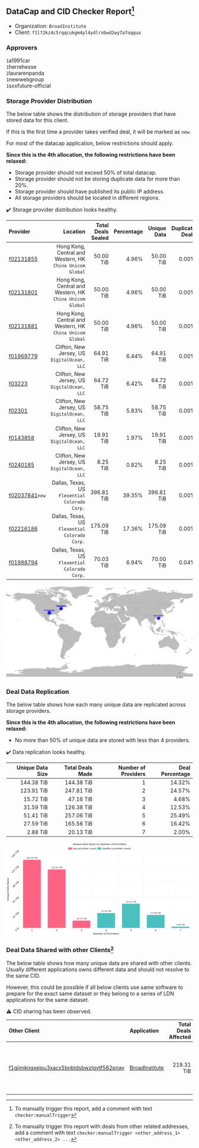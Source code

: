 ## DataCap and CID Checker Report[^1]
 - Organization: `BroadInstitute`
 - Client: `f1l72kz4c5rqqcukgm4yl4ydlrnbwd2wy7a7oqqua`
### Approvers
`1`a1991car<br/>`1`herrehesse<br/>`2`laurarenpanda<br/>`1`newwebgroup<br/>`1`sxxfuture-official

### Storage Provider Distribution
The below table shows the distribution of storage providers that have stored data for this client.

If this is the first time a provider takes verified deal, it will be marked as `new`.

For most of the datacap application, below restrictions should apply.

**Since this is the 4th allocation, the following restrictions have been relaxed:**
 - Storage provider should not exceed 50% of total datacap.
 - Storage provider should not be storing duplicate data for more than 20%.
 - Storage provider should have published its public IP address.
 - All storage providers should be located in different regions.

✔️ Storage provider distribution looks healthy.

| Provider                                                    |                                                     Location | Total Deals Sealed | Percentage | Unique Data | Duplicate Deals |
| :---------------------------------------------------------- | -----------------------------------------------------------: | -----------------: | ---------: | ----------: | --------------: |
| [f02131855](https://filfox.info/en/address/f02131855)       | Hong Kong, Central and Western, HK<br/>`China Unicom Global` |          50.00 TiB |      4.96% |   50.00 TiB |           0.00% |
| [f02131801](https://filfox.info/en/address/f02131801)       | Hong Kong, Central and Western, HK<br/>`China Unicom Global` |          50.00 TiB |      4.96% |   50.00 TiB |           0.00% |
| [f02131881](https://filfox.info/en/address/f02131881)       | Hong Kong, Central and Western, HK<br/>`China Unicom Global` |          50.00 TiB |      4.96% |   50.00 TiB |           0.00% |
| [f01969779](https://filfox.info/en/address/f01969779)       |              Clifton, New Jersey, US<br/>`DigitalOcean, LLC` |          64.91 TiB |      6.44% |   64.91 TiB |           0.00% |
| [f03223](https://filfox.info/en/address/f03223)             |              Clifton, New Jersey, US<br/>`DigitalOcean, LLC` |          64.72 TiB |      6.42% |   64.72 TiB |           0.00% |
| [f02301](https://filfox.info/en/address/f02301)             |              Clifton, New Jersey, US<br/>`DigitalOcean, LLC` |          58.75 TiB |      5.83% |   58.75 TiB |           0.00% |
| [f0143858](https://filfox.info/en/address/f0143858)         |              Clifton, New Jersey, US<br/>`DigitalOcean, LLC` |          19.91 TiB |      1.97% |   19.91 TiB |           0.00% |
| [f0240185](https://filfox.info/en/address/f0240185)         |              Clifton, New Jersey, US<br/>`DigitalOcean, LLC` |           8.25 TiB |      0.82% |    8.25 TiB |           0.00% |
| [f02037841](https://filfox.info/en/address/f02037841)`new`  |            Dallas, Texas, US<br/>`Flexential Colorado Corp.` |         396.81 TiB |     39.35% |  396.81 TiB |           0.00% |
| [f02216186](https://filfox.info/en/address/f02216186)       |            Dallas, Texas, US<br/>`Flexential Colorado Corp.` |         175.09 TiB |     17.36% |  175.09 TiB |           0.00% |
| [f01988794](https://filfox.info/en/address/f01988794)       |            Dallas, Texas, US<br/>`Flexential Colorado Corp.` |          70.03 TiB |      6.94% |   70.00 TiB |           0.04% |

<img src="https://raw.githubusercontent.com/data-preservation-programs/filplus-checker-assets/main/filecoin-project/filecoin-plus-large-datasets/issues/1685/1689835443524.png"/>

### Deal Data Replication
The below table shows how each many unique data are replicated across storage providers.


**Since this is the 4th allocation, the following restrictions have been relaxed:**
- No more than 50% of unique data are stored with less than 4 providers.

✔️ Data replication looks healthy.

| Unique Data Size | Total Deals Made | Number of Providers | Deal Percentage |
| ---------------: | ---------------: | ------------------: | --------------: |
|       144.38 TiB |       144.38 TiB |                   1 |          14.32% |
|       123.91 TiB |       247.81 TiB |                   2 |          24.57% |
|        15.72 TiB |        47.16 TiB |                   3 |           4.68% |
|        31.59 TiB |       126.38 TiB |                   4 |          12.53% |
|        51.41 TiB |       257.06 TiB |                   5 |          25.49% |
|        27.59 TiB |       165.56 TiB |                   6 |          16.42% |
|         2.88 TiB |        20.13 TiB |                   7 |           2.00% |

<img src="https://raw.githubusercontent.com/data-preservation-programs/filplus-checker-assets/main/filecoin-project/filecoin-plus-large-datasets/issues/1685/1689835444296.png"/>

### Deal Data Shared with other Clients[^3]
The below table shows how many unique data are shared with other clients.
Usually different applications owns different data and should not resolve to the same CID.

However, this could be possible if all below clients use same software to prepare for the exact same dataset or they belong to a series of LDN applications for the same dataset.

⚠️ CID sharing has been observed.

| Other Client                                                                                                          | Application                                                                                    | Total Deals Affected | Unique CIDs | Approvers                                                                                                                 |
| :-------------------------------------------------------------------------------------------------------------------- | :--------------------------------------------------------------------------------------------- | -------------------: | ----------: | :------------------------------------------------------------------------------------------------------------------------ |
| [f1gjimknqxeipu3xacx5bnbldsbwzlgvtf562pnay](https://filfox.info/en/address/f1gjimknqxeipu3xacx5bnbldsbwzlgvtf562pnay) | [BroadInstitute](https://github.com/filecoin-project/filecoin-plus-large-datasets/issues/1686) |           219.31 TiB |       3,200 | `1`igoovo<br/>`1`laurarenpanda<br/>`1`newwebgroup<br/>`1`SuperChaiChai<br/>`1`sxxfuture-official<br/>`1`Tom-OriginStorage |

[^1]: To manually trigger this report, add a comment with text `checker:manualTrigger`

[^2]: Deals from those addresses are combined into this report as they are specified with `checker:manualTrigger`

[^3]: To manually trigger this report with deals from other related addresses, add a comment with text `checker:manualTrigger <other_address_1> <other_address_2> ...`

